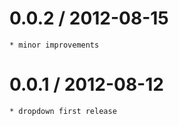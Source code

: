 
0.0.2 / 2012-08-15 
==================

    * minor improvements

0.0.1 / 2012-08-12 
==================

    * dropdown first release
